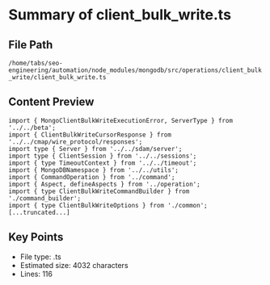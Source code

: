 # Summary of client_bulk_write.ts
  
## File Path
`/home/tabs/seo-engineering/automation/node_modules/mongodb/src/operations/client_bulk_write/client_bulk_write.ts`

## Content Preview
```
import { MongoClientBulkWriteExecutionError, ServerType } from '../../beta';
import { ClientBulkWriteCursorResponse } from '../../cmap/wire_protocol/responses';
import type { Server } from '../../sdam/server';
import type { ClientSession } from '../../sessions';
import { type TimeoutContext } from '../../timeout';
import { MongoDBNamespace } from '../../utils';
import { CommandOperation } from '../command';
import { Aspect, defineAspects } from '../operation';
import { type ClientBulkWriteCommandBuilder } from './command_builder';
import { type ClientBulkWriteOptions } from './common';
[...truncated...]
```

## Key Points
- File type: .ts
- Estimated size: 4032 characters
- Lines: 116
